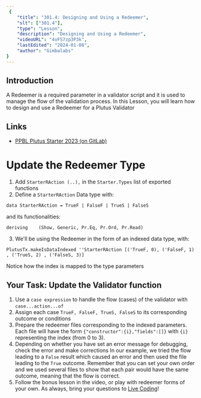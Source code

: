 ```yaml
---
 {
	"title": "301.4: Designing and Using a Redeemer",
	"slt": ["301.4"],
	"type": "Lesson",
	"description": "Designing and Using a Redeemer",
	"videoURL": "4vFS7zp3P3k",
	"lastEdited": "2024-01-08",
	"author": "Gimbalabs"
}
---
```



## Introduction
A Redeemer is a required parameter in a validator script and it is used to manage the flow of the validation process. In this Lesson, you will learn how to design and use a Redeemer for a Plutus Validator

## Links
- [PPBL Plutus Starter 2023 (on GitLab)](https://gitlab.com/gimbalabs/ppbl-2023/ppbl-plutus-starter-2023/)


# Update the Redeemer Type

1. Add  `StarterRAction (..),` in the `Starter.Types` list of exported functions
2. Define a `StarterRAction` Data type with:
```
data StarterRAction = TrueF | FalseF | TrueS | FalseS
```
and its functionalities:
```
deriving    (Show, Generic, Pr.Eq, Pr.Ord, Pr.Read)
```

3. We'll be using the Redeemer in the form of an indexed data type, with:
```
PlutusTx.makeIsDataIndexed ''StarterRAction [('TrueF, 0), ('FalseF, 1) , ('TrueS, 2) , ('FalseS, 3)]
```

Notice how the index is mapped to the type parameters


## Your Task: Update the Validator function
1. Use a `case expression` to handle the flow (cases) of the validator with `case...action...of`
2. Assign each case `TrueF, FalseF, TrueS, FalseS` to its corresponding outcome or conditions
3. Prepare the redeemer files corresponding to the indexed parameters. Each file will have the form `{"constructor":{i},"fields":[]}` with `{i}` representing the index (from 0 to 3).
4. Depending on whether you have set an error message for debugging, check the error and make corrections
In our example, we tried the flow leading to a `False` result which caused an error and then used the file leading to the `True` outcome. Remember that you can set your own order and we used several files to show that each pair would have the same outcome, meaning that the flow is correct.
5. Follow the bonus lesson in the video, or play with redeemer forms of your own. As always, bring your questions to [Live Coding](/live-coding)!

